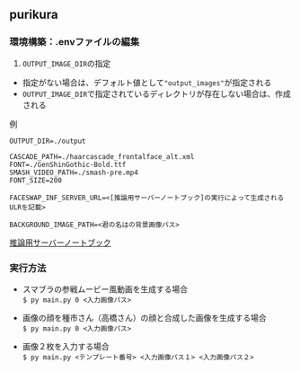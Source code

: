 ## purikura

### 環境構築：.envファイルの編集
1. `OUTPUT_IMAGE_DIR`の指定
* 指定がない場合は、デフォルト値として`"output_images"`が指定される
* `OUTPUT_IMAGE_DIR`で指定されているディレクトリが存在しない場合は、作成される

例
```.env
OUTPUT_DIR=./output

CASCADE_PATH=./haarcascade_frontalface_alt.xml
FONT=./GenShinGothic-Bold.ttf
SMASH_VIDEO_PATH=./smash-pre.mp4
FONT_SIZE=200

FACESWAP_INF_SERVER_URL=<[推論用サーバーノートブック]の実行によって生成されるULRを記載>

BACKGROUND_IMAGE_PATH=<君の名はの背景画像パス>
```
[推論用サーバーノートブック](https://colab.research.google.com/drive/1DWNkqhWsqCuLOrphlcC0FhH6ttsFLoHu?usp=sharing)

### 実行方法
* スマブラの参戦ムービー風動画を生成する場合  
  `$ py main.py 0 <入力画像パス>`

* 画像の顔を種市さん（高橋さん）の顔と合成した画像を生成する場合  
  `$ py main.py 0 <入力画像パス>`

* 画像２枚を入力する場合  
  `$ py main.py <テンプレート番号> <入力画像パス１> <入力画像パス２>`